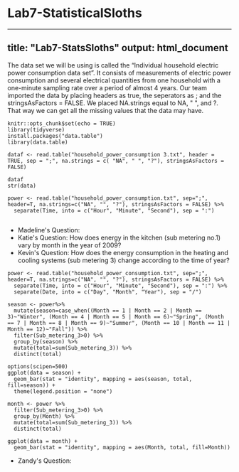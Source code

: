 # Lab7-StatisticalSloths
---
title: "Lab7-StatsSloths"
output: html_document
---

The data set we will be using is called the “Individual household electric power consumption data set”. It consists of measurements of electric power consumption and several electrical quantities from one household with a one-minute sampling rate over a period of almost 4 years. Our team imported the data by placing headers as true, the seperators as ; and the stringsAsFactors = FALSE. We placed NA.strings equal to NA, " ", and ?. That way we can get all the missing values that the data may have. 

```{r setup, include=FALSE}
knitr::opts_chunk$set(echo = TRUE)
library(tidyverse)
install.packages("data.table")
library(data.table)
```

```{r}
dataf <- read.table("household_power_consumption 3.txt", header = TRUE, sep = ";", na.strings = c( "NA", " ", "?"), stringsAsFactors = FALSE)

dataf
str(data)

power <- read.table("household_power_consumption.txt", sep=";", header=T, na.strings=c("NA", "", "?"), stringsAsFactors = FALSE) %>%
  separate(Time, into = c("Hour", "Minute", "Second"), sep = ":")


```
* Madeline's Question:
* Katie's Question: How does energy in the kitchen (sub metering no.1) vary by month in the year of 2009?
* Kevin's Question: How does the energy consumption in the heating and cooling systems (sub metering 3) change according to the time of year?
```{r}
power <- read.table("household_power_consumption.txt", sep=";", header=T, na.strings=c("NA", "", "?"), stringsAsFactors = FALSE) %>%
  separate(Time, into = c("Hour", "Minute", "Second"), sep = ":") %>%
  separate(Date, into = c("Day", "Month", "Year"), sep = "/")
  
season <- power%>%
  mutate(season=case_when((Month == 1 | Month == 2 | Month == 3)~"Winter", (Month == 4 | Month == 5 | Month == 6)~"Spring", (Month == 7 | Month == 8 | Month == 9)~"Summer", (Month == 10 | Month == 11 | Month == 12)~"Fall")) %>%
  filter(Sub_metering_3>0) %>%
  group_by(season) %>%
  mutate(total=sum(Sub_metering_3)) %>%
  distinct(total)

options(scipen=500)
ggplot(data = season) + 
  geom_bar(stat = "identity", mapping = aes(season, total, fill=season)) +
  theme(legend.position = "none")

month <- power %>%
  filter(Sub_metering_3>0) %>%
  group_by(Month) %>%
  mutate(total=sum(Sub_metering_3)) %>%
  distinct(total)

ggplot(data = month) + 
  geom_bar(stat = "identity", mapping = aes(Month, total, fill=Month))
```

* Zandy's Question:

